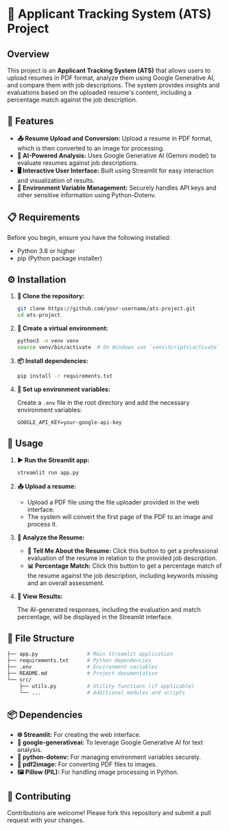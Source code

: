 # 📄 Applicant Tracking System (ATS) Project

## Overview

This project is an **Applicant Tracking System (ATS)** that allows users to upload resumes in PDF format, analyze them using Google Generative AI, and compare them with job descriptions. The system provides insights and evaluations based on the uploaded resume's content, including a percentage match against the job description.

## 🚀 Features

- **📤 Resume Upload and Conversion:** Upload a resume in PDF format, which is then converted to an image for processing.
- **🤖 AI-Powered Analysis:** Uses Google Generative AI (Gemini model) to evaluate resumes against job descriptions.
- **🖥️ Interactive User Interface:** Built using Streamlit for easy interaction and visualization of results.
- **🔐 Environment Variable Management:** Securely handles API keys and other sensitive information using Python-Dotenv.

## 📋 Requirements

Before you begin, ensure you have the following installed:

- Python 3.8 or higher
- pip (Python package installer)

## ⚙️ Installation

1. **📁 Clone the repository:**

   ```bash
   git clone https://github.com/your-username/ats-project.git
   cd ats-project
   ```

2. **🐍 Create a virtual environment:**

   ```bash
   python3 -m venv venv
   source venv/bin/activate  # On Windows use `venv\Scripts\activate`
   ```

3. **📦 Install dependencies:**

   ```bash
   pip install -r requirements.txt
   ```

4. **🔧 Set up environment variables:**

   Create a `.env` file in the root directory and add the necessary environment variables:

   ```env
   GOOGLE_API_KEY=your-google-api-key
   ```

## 🚀 Usage

1. **▶️ Run the Streamlit app:**

   ```bash
   streamlit run app.py
   ```

2. **📤 Upload a resume:**

   - Upload a PDF file using the file uploader provided in the web interface.
   - The system will convert the first page of the PDF to an image and process it.

3. **🧠 Analyze the Resume:**

   - **📝 Tell Me About the Resume:** Click this button to get a professional evaluation of the resume in relation to the provided job description.
   - **📊 Percentage Match:** Click this button to get a percentage match of the resume against the job description, including keywords missing and an overall assessment.

4. **👀 View Results:**

   The AI-generated responses, including the evaluation and match percentage, will be displayed in the Streamlit interface.

## 📁 File Structure

```bash
├── app.py                # Main Streamlit application
├── requirements.txt      # Python dependencies
├── .env                  # Environment variables
├── README.md             # Project documentation
└── src/
    ├── utils.py          # Utility functions (if applicable)
    └── ...               # Additional modules and scripts
```

## 📦 Dependencies

- **🌐 Streamlit:** For creating the web interface.
- **🤖 google-generativeai:** To leverage Google Generative AI for text analysis.
- **🔐 python-dotenv:** For managing environment variables securely.
- **📄 pdf2image:** For converting PDF files to images.
- **🖼️ Pillow (PIL):** For handling image processing in Python.

## 🤝 Contributing

Contributions are welcome! Please fork this repository and submit a pull request with your changes.


